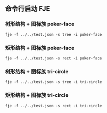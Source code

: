 ## 命令行启动 FJE
### 树形结构 + 图标族 poker-face
```shell
fje -f ../../test.json -s tree -i poker-face
```
### 矩形结构  + 图标族 poker-face
```shell
fje -f ../../test.json -s rect -i poker-face
```
### 树形结构 + 图标族 tri-circle
```shell
fje -f ../../test.json -s tree -i tri-circle
```

### 矩形结构 + 图标族 tri-circle
```shell
fje -f ../../test.json -s rect -i tri-circle
```